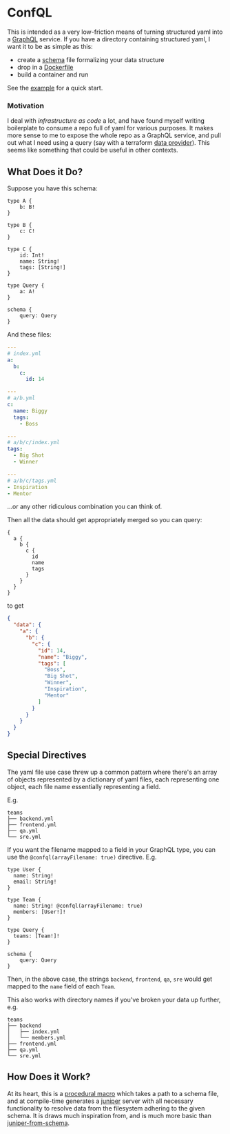 # ConfQL

This is intended as a very low-friction means of turning structured yaml into a [GraphQL](https://graphql.org/) service.  If you have a directory containing structured yaml, I want it to be as simple as this:

+ create a [schema](https://graphql.org/learn/schema/) file formalizing your data structure
+ drop in a [Dockerfile](example/Dockerfile)
+ build a container and run

See the [example](example) for a quick start.

### Motivation

I deal with _infrastructure as code_ a lot, and have found myself writing boilerplate to consume a repo full of yaml for various purposes.  It makes more sense to me to expose the whole repo as a GraphQL service, and pull out what I need using a query (say with a terraform [data provider](https://registry.terraform.io/providers/sullivtr/graphql/latest/docs/data-sources/query)).  This seems like something that could be useful in other contexts.


## What Does it Do?

Suppose you have this schema:

```gql
type A {
	b: B!
}

type B {
	c: C!
}

type C {
	id: Int!
	name: String!
	tags: [String!]
}

type Query {
    a: A!
}

schema {
    query: Query
}
```

And these files:

```yml
---
# index.yml
a:
  b:
    c:
      id: 14
```

```yml
---
# a/b.yml
c:
  name: Biggy
  tags:
    - Boss
```

```yml
---
# a/b/c/index.yml
tags:
  - Big Shot
  - Winner
```

```yml
---
# a/b/c/tags.yml
- Inspiration
- Mentor
```

...or any other ridiculous combination you can think of.

Then all the data should get appropriately merged so you can query:

```gql
{
  a {
    b {
      c {
        id
        name
        tags
      }
    }
  }
}
```

to get

```json
{
  "data": {
    "a": {
      "b": {
        "c": {
          "id": 14,
          "name": "Biggy",
          "tags": [
            "Boss",
            "Big Shot",
            "Winner",
            "Inspiration",
            "Mentor"
          ]
        }
      }
    }
  }
}
```

## Special Directives

The yaml file use case threw up a common pattern where there's an array of objects represented by a dictionary of yaml files, each representing one object, each file name essentially representing a field.

E.g.

```
teams
├── backend.yml
├── frontend.yml
├── qa.yml
└── sre.yml
```

If you want the filename mapped to a field in your GraphQL type, you can use the `@confql(arrayFilename: true)` directive. E.g.

```gql
type User {
  name: String!
  email: String!
}

type Team {
  name: String! @confql(arrayFilename: true)
  members: [User!]!
}

type Query {
  teams: [Team!]!
}

schema {
    query: Query
}
```

Then, in the above case, the strings `backend`, `frontend`, `qa`, `sre` would get mapped to the `name` field of each `Team`.

This also works with directory names if you've broken your data up further, e.g.

```
teams
├── backend
│   ├── index.yml
│   └── members.yml
├── frontend.yml
├── qa.yml
└── sre.yml
```

## How Does it Work?

At its heart, this is a [procedural macro](https://doc.rust-lang.org/reference/procedural-macros.html) which takes a path to a schema file, and at compile-time generates a [juniper](https://graphql-rust.github.io/juniper/master/index.html) server with all necessary functionality to resolve data from the filesystem adhering to the given schema.  It is draws much inspiration from, and is much more basic than [juniper-from-schema](https://github.com/davidpdrsn/juniper-from-schema).